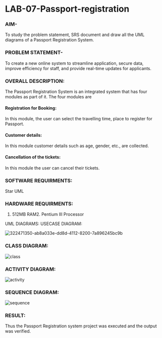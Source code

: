# LAB-07-Passport-registration

### AIM-
To study the problem statement, SRS document and draw all the UML diagrams of a
Passport Registration System.

### PROBLEM STATEMENT-
To create a new online system to streamline application, secure data, improve efficiency for staff, and provide real-time updates for applicants.

### OVERALL DESCRIPTION:
The Passport Registration System is an integrated system that has four modules as part of
it. The four modules are
#### Registration for Booking:
In this module, the user can select the travelling time, place to register for Passport.
#### Customer details:
In this module customer details such as age, gender, etc., are collected.
#### Cancellation of the tickets:
In this module the user can cancel their tickets.
### SOFTWARE REQUIRMENTS:
Star UML
### HARDWARE REQUIRMENTS:
1. 512MB RAM2. Pentium III Processor


UML DIAGRAMS:
USECASE DIAGRAM:

![322471350-ab8a033e-dd8d-4112-8200-7a896245bc9b](https://github.com/user-attachments/assets/c4053be1-73b2-4c8f-97ad-58c6cdaac005)


### CLASS DIAGRAM:
![class](https://github.com/23005672/LAB-07-Passport-registration/assets/138971519/535b23f5-f688-4402-a67e-590ef7890707)
### ACTIVITY DIAGRAM:
![activity](https://github.com/23005672/LAB-07-Passport-registration/assets/138971519/ef01fca1-e03b-4323-8cfa-607da84ede19)

### SEQUENCE DIAGRAM:
![sequence](https://github.com/23005672/LAB-07-Passport-registration/assets/138971519/98b53141-a3a4-466e-ab14-66f68f532cf6)

### RESULT:
Thus the Passport Registration system project was executed and the output was verified.
